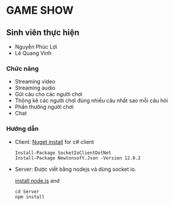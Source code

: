 # GAME SHOW
## Sinh viên thực hiện
- Nguyễn Phúc Lợi
- Lê Quang Vinh

### Chức năng
- Streaming video
- Streaming audio
- Gửi câu cho các người chơi
- Thông kê các người chơi đúng nhiều câu nhất sao mỗi câu hỏi
- Phần thưởng người chơi
- Chat


### Hướng dẫn
- Client: [Nuget install](https://www.nuget.org/packages/SocketIoClientDotNet/) for c# client
    ```
    Install-Package SocketIoClientDotNet
    Install-Package Newtonsoft.Json -Version 12.0.2
    ```

- Server: Được viết bằng nodejs và dùng socket io.

    [install node.js](https://nodejs.org/en/)
    and 
    ```
    cd Server
    npm install
    ```